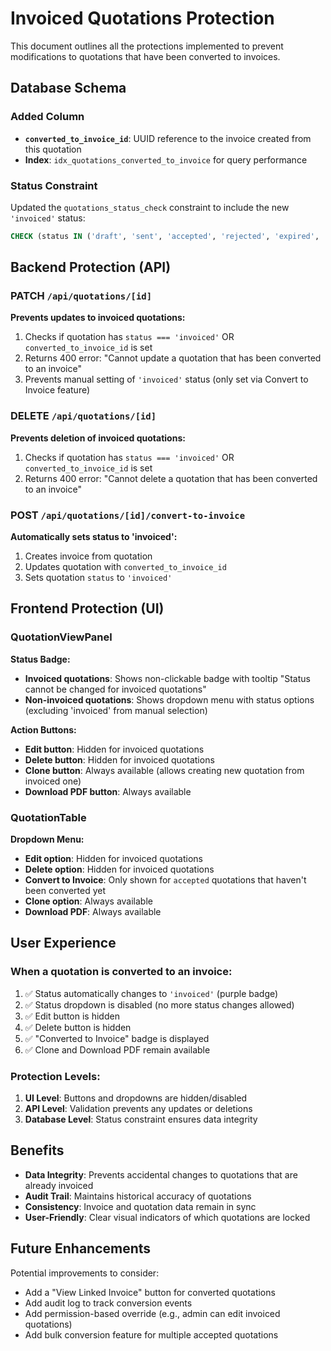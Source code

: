 # Invoiced Quotations Protection

This document outlines all the protections implemented to prevent modifications to quotations that have been converted to invoices.

## Database Schema

### Added Column
- **`converted_to_invoice_id`**: UUID reference to the invoice created from this quotation
- **Index**: `idx_quotations_converted_to_invoice` for query performance

### Status Constraint
Updated the `quotations_status_check` constraint to include the new `'invoiced'` status:
```sql
CHECK (status IN ('draft', 'sent', 'accepted', 'rejected', 'expired', 'invoiced'))
```

## Backend Protection (API)

### PATCH `/api/quotations/[id]`
**Prevents updates to invoiced quotations:**
1. Checks if quotation has `status === 'invoiced'` OR `converted_to_invoice_id` is set
2. Returns 400 error: "Cannot update a quotation that has been converted to an invoice"
3. Prevents manual setting of `'invoiced'` status (only set via Convert to Invoice feature)

### DELETE `/api/quotations/[id]`
**Prevents deletion of invoiced quotations:**
1. Checks if quotation has `status === 'invoiced'` OR `converted_to_invoice_id` is set
2. Returns 400 error: "Cannot delete a quotation that has been converted to an invoice"

### POST `/api/quotations/[id]/convert-to-invoice`
**Automatically sets status to 'invoiced':**
1. Creates invoice from quotation
2. Updates quotation with `converted_to_invoice_id`
3. Sets quotation `status` to `'invoiced'`

## Frontend Protection (UI)

### QuotationViewPanel
**Status Badge:**
- **Invoiced quotations**: Shows non-clickable badge with tooltip "Status cannot be changed for invoiced quotations"
- **Non-invoiced quotations**: Shows dropdown menu with status options (excluding 'invoiced' from manual selection)

**Action Buttons:**
- **Edit button**: Hidden for invoiced quotations
- **Delete button**: Hidden for invoiced quotations
- **Clone button**: Always available (allows creating new quotation from invoiced one)
- **Download PDF button**: Always available

### QuotationTable
**Dropdown Menu:**
- **Edit option**: Hidden for invoiced quotations
- **Delete option**: Hidden for invoiced quotations
- **Convert to Invoice**: Only shown for `accepted` quotations that haven't been converted yet
- **Clone option**: Always available
- **Download PDF**: Always available

## User Experience

### When a quotation is converted to an invoice:
1. ✅ Status automatically changes to `'invoiced'` (purple badge)
2. ✅ Status dropdown is disabled (no more status changes allowed)
3. ✅ Edit button is hidden
4. ✅ Delete button is hidden
5. ✅ "Converted to Invoice" badge is displayed
6. ✅ Clone and Download PDF remain available

### Protection Levels:
1. **UI Level**: Buttons and dropdowns are hidden/disabled
2. **API Level**: Validation prevents any updates or deletions
3. **Database Level**: Status constraint ensures data integrity

## Benefits

- **Data Integrity**: Prevents accidental changes to quotations that are already invoiced
- **Audit Trail**: Maintains historical accuracy of quotations
- **Consistency**: Invoice and quotation data remain in sync
- **User-Friendly**: Clear visual indicators of which quotations are locked

## Future Enhancements

Potential improvements to consider:
- Add a "View Linked Invoice" button for converted quotations
- Add audit log to track conversion events
- Add permission-based override (e.g., admin can edit invoiced quotations)
- Add bulk conversion feature for multiple accepted quotations

